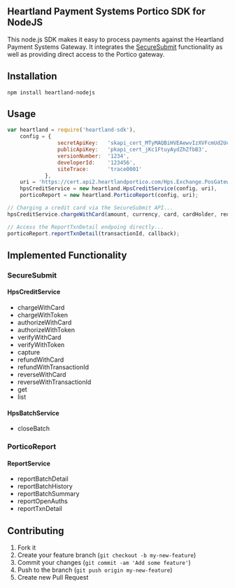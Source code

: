 ## Heartland Payment Systems Portico SDK for NodeJS

This node.js SDK makes it easy to process payments against the Heartland Payment Systems Gateway.  It integrates the [SecureSubmit](https://developer.heartlandpaymentsystems.com/SecureSubmit/Documentation) functionality as well as providing direct access to the Portico gateway.

## Installation

```
npm install heartland-nodejs
```

## Usage

```javascript
var heartland = require('heartland-sdk'),
    config = {
                secretApiKey:   'skapi_cert_MTyMAQBiHVEAewvIzXVFcmUd2UcyBge_eCpaASUp0A',
                publicApiKey:   'pkapi_cert_jKc1FtuyAydZhZfbB3',
                versionNumber:  '1234',
                developerId:    '123456',
                siteTrace:      'trace0001'
            },
    uri = 'https://cert.api2.heartlandportico.com/Hps.Exchange.PosGateway/PosGatewayService.asmx',
    hpsCreditService = new heartland.HpsCreditService(config, uri),
    porticoReport = new heartland.PorticoReport(config, uri);

// Charging a credit card via the SecureSubmit API...
hpsCreditService.chargeWithCard(amount, currency, card, cardHolder, requestMultiUseToken, memo, callback);

// Access the ReportTxnDetail endpoing directly...
porticoReport.reportTxnDetail(transactionId, callback);
```

## Implemented Functionality

### SecureSubmit

#### HpsCreditService

* chargeWithCard
* chargeWithToken
* authorizeWithCard
* authorizeWithToken
* verifyWithCard
* verifyWithToken
* capture
* refundWithCard
* refundWithTransactionId
* reverseWithCard
* reverseWithTransactionId
* get
* list

#### HpsBatchService

* closeBatch


### PorticoReport

#### ReportService

* reportBatchDetail
* reportBatchHistory
* reportBatchSummary
* reportOpenAuths
* reportTxnDetail

## Contributing

1. Fork it
2. Create your feature branch (`git checkout -b my-new-feature`)
3. Commit your changes (`git commit -am 'Add some feature'`)
4. Push to the branch (`git push origin my-new-feature`)
5. Create new Pull Request
